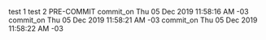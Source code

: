 test 1
test 2
PRE-COMMIT
commit_on Thu 05 Dec 2019 11:58:16 AM -03
commit_on Thu 05 Dec 2019 11:58:21 AM -03
commit_on Thu 05 Dec 2019 11:58:22 AM -03
